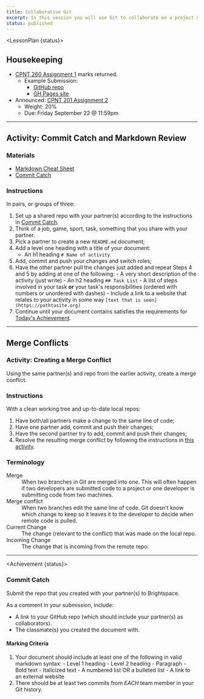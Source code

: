 ```yaml
---
title: Collaborative Git
excerpt: In this session you will use Git to collaborate on a project with a classmate. While you're doing this you will re-create a challenging situation - the dreaded merge conflict.
status: published
---
```


<script>
	import Homework from "$lib/components/Homework.svelte";
	import LessonPlan from "$lib/components/LessonPlan.svelte";
	import Achievement from "$lib/components/Achievement.svelte";
</script>

<LessonPlan {status}>

<h2>Housekeeping</h2>

- [CPNT 260 Assignment 1](/courses/cpnt-260/assessments/assignment-1) marks returned.
	- Example Submission:
		- [GitHub repo](https://github.com/sait-wbdv/f23-spoilers-cpnt260-a1)
		- [GH Pages site](https://sait-wbdv.github.io/f23-spoilers-cpnt260-a1/)
- Announced: [CPNT 201 Assignment 2](/courses/cpnt-201/assessments/assignment-2)
	- Weight: 20%
	- Due: Friday September 22 @ 11:59pm

---

<h2>Activity: Commit Catch and Markdown Review</h2>

### Materials
- [Markdown Cheat Sheet](https://www.markdownguide.org/cheat-sheet/)
- [Commit Catch](https://gist.github.com/acidtone/3a7ff64489b4fc641f0b96be8edd561d)

### Instructions
In pairs, or groups of three:
1. Set up a shared repo with your partner(s) according to the instructions in [Commit Catch](https://gist.github.com/acidtone/3a7ff64489b4fc641f0b96be8edd561d).
2. Think of a job, game, sport, task, something that you share with your partner.
3. Pick a partner to create a new `README.md` document;
4. Add a level one heading with a title of your document:
  	- An h1 heading `# Name of activity`
5. Add, commit and push your changes and switch roles;
6. Have the other partner pull the changes just added and repeat Steps 4 and 5 by adding at one of the following:
		- A very short description of the activity (just write)
		- An h2 heading `## Task List`
		- A list of steps involved in your task **or** your task's responsibilities (ordered with numbers or unordered with dashes)
		- Include a link to a website that relates to your activity in some way `[text that is seen](https://pathtosite.org)`
7. Continue until your document contains satisfies the requirements for [Today's Achievement](/courses/cpnt-201/day-3#todays-achievement).

---

<h2>Merge Conflicts</h2>

### Activity: Creating a Merge Conflict
Using the same partner(s) and repo from the earlier activity, create a merge conflict.

### Instructions
With a clean working tree and up-to-date local repos:
1. Have both/all partners make a change to the same line of code;
2. Have one partner add, commit and push their changes;
3. Have the second partner try to add, commit and push their changes;
4. Resolve the resulting merge conflict by following the instructions in [this activity](https://gist.github.com/acidtone/d8c2e285c9b25fcb7443a4f0f4e4b4e6#resolve-merge-conflict).

### Terminology

<dl>
	<dt>Merge</dt>
	<dd>When two branches in Git are merged into one. This will often happen if two developers are submitted code to a project or one developer is submitting code from two machines.</dd>
	<dt>Merge conflict</dt>
	<dd>When two branches edit the same line of code. Git doesn't know which change to keep so it leaves it to the developer to decide when remote code is pulled.</dd>
	<dt>Current Change</dt>
	<dd>The change (relevant to the conflict) that was made on the local repo.</dd>
	<dt>Incoming Change</dt>
	<dd>The change that is incoming from the remote repo.</dd>
</dl>

---

</LessonPlan>

<Achievement {status}>

### Commit Catch
Submit the repo that you created with your partner(s) to Brightspace.

As a comment in your submission, include:
- A link to your GitHub repo (which should include your partner(s) as collaborators).
- The classmate(s) you created the document with.

#### Marking Criteria
1. Your document should include at least one of the following in valid markdown syntax:
		- Level 1 heading
		- Level 2 heading
		- Paragraph
		- Bold text
		- Italicized text
		- A numbered list OR a bulleted list
		- A link to an external website
2. There should be at least two commits from *EACH* team member in your Git history.

</Achievement>